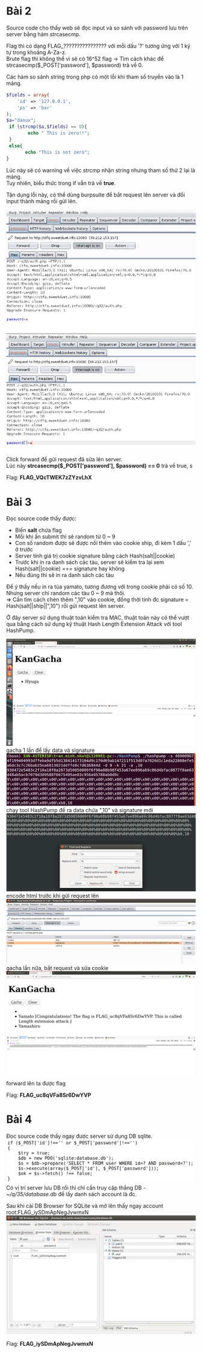 # Bài 2

Source code cho thấy web sẽ đọc input và so sánh với password lưu trên server bằng hàm strcasecmp.

Flag thì có dạng FLAG_???????????????? với mỗi dấu '?' tương ứng với 1 ký tự trong khoảng A-Za-z.<br>
Brute flag thì không thể vì sẽ có 16^52 flag 
-> Tìm cách khác để  strcasecmp($_POST['password'], $password) trả về 0.<br>

Các hàm so sánh string trong php có một lỗi khi tham số truyền vào là 1 mảng.<br>
```php
$fields = array(
    'id' => '127.0.0.1',
    'ps' => 'bar'
);
$a="danux";
 if (strcmp($a,$fields) == 0){
        echo " This is zero!!";
 }
 else{
       echo "This is not zero";
}
```
Lúc này sẽ có warning về việc strcmp nhận string nhưng tham số thứ 2 lại là mảng.<br>
Tuy nhiên, biểu thức trong if vẫn trả về **true**.

Tận dụng lỗi này, có thể dùng burpsuite để bắt request lên server và đổi input thành mảng rồi gửi lên.<br>

![bắt request](/0x02/solve/b2-1.png)

![sửa request](/0x02/solve/b2-2.png)

Click forward để gửi request đã sửa lên server.<br>
Lúc này **strcasecmp($_POST['password'], $password) == 0** trả về true, s

Flag: **FLAG_VQcTWEK7zZYzvLhX**

# Bài 3

Đọc source code thấy được:
- Biến **salt** chứa flag
- Mỗi khi ấn submit thì sẽ random từ 0 ~ 9
- Con số random được sẽ được nối thêm vào cookie ship, đi kèm 1 dấu ',' ở trước
- Server tính giá trị cookie signature bằng cách Hash(salt||cookie)
- Trước khi in ra danh sách các tàu, server sẽ kiểm tra lại xem Hash(salt||cookie) === signature hay không
- Nếu đúng thì sẽ in ra danh sách các tàu

Để ý thấy nếu in ra tùa yamato, tương đương với trong cookie phải có số 10. 
Nhưng server chỉ random các tàu 0 ~ 9 mà thôi.<br>
=> Cần tìm cách chèn thêm ",10" vào cookie, đồng thời tính đc signature = Hash(salt||ship||",10") rồi gửi request lên server.

Ở đây server sử dụng thuật toán kiểm tra MAC, thuật toán này có thể vượt qua bằng cách sử dụng kỹ thuật
Hash Length Extension Attack với tool HashPump.

![](./kan1.png) 
gacha 1 lần để lấy data và signature
![](./kan2.png) 
chạy tool HashPump để ra data chứa ",10" và signature mới
![](./kan3.png) 
encode html trước khi gửi request lên
![](./kan4.png) 
gacha lần nữa, bắt request và sửa cookie
![](./kan5.png) 
forward lên ta được flag

Flag: **FLAG_uc8qVFa8Sr6DwYVP**

# Bài 4
Đọc source code thấy ngay được server sử dụng DB sqlite. 
![](./b4-1.png)
Có vị trí server lưu DB rồi thì chỉ cần truy cập thẳng DB - *~/q/35/database.db* để lấy danh sách account là đc.

Sau khi cài DB Browser for SQLite và mở lên thấy ngay account root:FLAG_iySDmApNegJvwmxN
![](./b4-2.png)

Flag: **FLAG_iySDmApNegJvwmxN**
